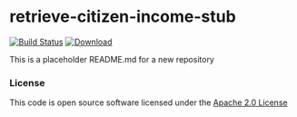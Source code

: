 # retrieve-citizen-income-stub

[![Build Status](https://travis-ci.org/hmrc/retrieve-citizen-income-stub.svg)](https://travis-ci.org/hmrc/retrieve-citizen-income-stub) [ ![Download](https://api.bintray.com/packages/hmrc/releases/retrieve-citizen-income-stub/images/download.svg) ](https://bintray.com/hmrc/releases/retrieve-citizen-income-stub/_latestVersion)

This is a placeholder README.md for a new repository

### License

This code is open source software licensed under the [Apache 2.0 License]("http://www.apache.org/licenses/LICENSE-2.0.html")